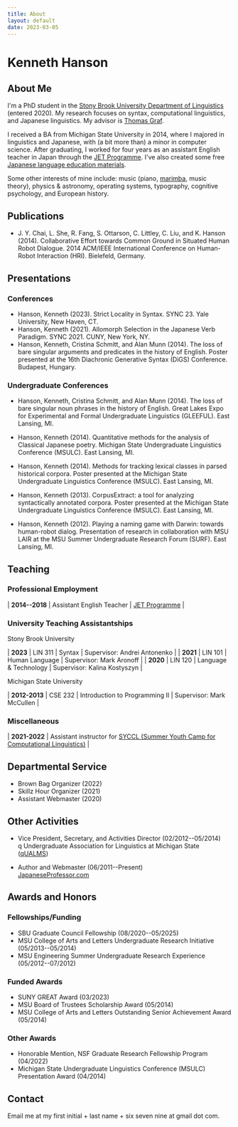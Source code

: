 ```yaml
---
title: About
layout: default
date: 2023-03-05
---
```


# Kenneth Hanson

## About Me

I'm a PhD student in the [Stony Brook University Department of Linguistics][sbling] (entered 2020). My research focuses on syntax, computational linguistics, and Japanese linguistics. My advisor is [Thomas Graf][graf].

I received a BA from Michigan State University in 2014, where I majored in linguistics and Japanese, with (a bit more than) a minor in computer science. After graduating, I worked for four years as an assistant English teacher in Japan through the [JET Programme][jet]. I've also created some free [Japanese language education materials][jp].

Some other interests of mine include: music (piano, [marimba][], music theory), physics & astronomy, operating systems, typography, cognitive psychology, and European history.


## Publications

* J. Y. Chai, L. She, R. Fang, S. Ottarson, C. Littley, C. Liu, and K. Hanson (2014). Collaborative Effort towards Common Ground in Situated Human Robot Dialogue. 2014 ACM/IEEE International Conference on Human-Robot Interaction (HRI). Bielefeld, Germany.


## Presentations

### Conferences
* Hanson, Kenneth (2023). Strict Locality in Syntax. SYNC 23. Yale University, New Haven,
CT.
* Hanson, Kenneth (2021). Allomorph Selection in the Japanese Verb Paradigm. SYNC 2021. CUNY, New York, NY.
* Hanson, Kenneth, Cristina Schmitt, and Alan Munn (2014). The loss of bare singular arguments and predicates in the history of English. Poster presented at the 16th Diachronic Generative Syntax (DiGS) Conference. Budapest, Hungary.

### Undergraduate Conferences

* Hanson, Kenneth, Cristina Schmitt, and Alan Munn (2014). The loss of bare singular noun phrases in the history of English. Great Lakes Expo for Experimental and Formal Undergraduate Linguistics (GLEEFUL). East Lansing, MI.

* Hanson, Kenneth (2014). Quantitative methods for the analysis of Classical Japanese poetry. Michigan State Undergraduate Linguistics Conference (MSULC). East Lansing, MI.

* Hanson, Kenneth (2014). Methods for tracking lexical classes in parsed historical corpora. Poster presented at the Michigan State Undergraduate Linguistics Conference (MSULC). East Lansing, MI.

* Hanson, Kenneth (2013). CorpusExtract: a tool for analyzing syntactically annotated corpora. Poster presented at the Michigan State Undergraduate Linguistics Conference (MSULC). East Lansing, MI.

* Hanson, Kenneth (2012). Playing a naming game with Darwin: towards human-robot dialog. Presentation of research in collaboration with MSU LAIR at the MSU Summer Undergraduate Research Forum (SURF). East Lansing, MI.


## Teaching

### Professional Employment

| **2014--2018** | Assistant English Teacher | [JET Programme][jet] |

### University Teaching Assistantships

Stony Brook University

| **2023** | LIN 311 | Syntax | Supervisor: Andrei Antonenko |
| **2021** | LIN 101 | Human Language | Supervisor: Mark Aronoff |
| **2020** | LIN 120 | Language & Technology | Supervisor: Kalina Kostyszyn |

Michigan State University

| **2012-2013** | CSE 232 | Introduction to Programming II | Supervisor: Mark McCullen |

### Miscellaneous

| **2021-2022** | Assistant instructor for [SYCCL (Summer Youth Camp for Computational Linguistics)][syccl] |


## Departmental Service

* Brown Bag Organizer (2022)
* Skillz Hour Organizer (2021)
* Assistant Webmaster (2020)


## Other Activities

* Vice President, Secretary, and Activities Director (02/2012--05/2014)<br/>
  q Undergraduate Association for Linguistics at Michigan State ([qUALMS][qualms])

* Author and Webmaster (06/2011--Present)<br/>
  [JapaneseProfessor.com][jp]


## Awards and Honors

### Fellowships/Funding

* SBU Graduate Council Fellowship (08/2020--05/2025)
* MSU College of Arts and Letters Undergraduate Research Initiative (05/2013--05/2014)
* MSU Engineering Summer Undergraduate Research Experience (05/2012--07/2012)

### Funded Awards

* SUNY GREAT Award (03/2023)
* MSU Board of Trustees Scholarship Award (05/2014)
* MSU College of Arts and Letters Outstanding Senior Achievement Award (05/2014)

### Other Awards

* Honorable Mention, NSF Graduate Research Fellowship Program (04/2022)
* Michigan State Undergraduate Linguistics Conference (MSULC) Presentation Award (04/2014)


## Contact

Email me at my first initial + last name + six seven nine at gmail dot com.


[graf]: https://thomasgraf.net
[jet]: https://www.jetprogramme.org
[jp]: https://www.japaneseprofessor.com
[lair]: https://lair.cse.msu.edu/
[marimba]: https://en.wikipedia.org/wiki/Marimba
[qUALMS]: https://www.msu.edu/~qualms
[sbling]: https://linguistics.stonybrook.edu
[syccl]: https://calendar.stonybrook.edu/site/iacs/event/summer-youth-camp-for-computational-linguistics-syccl-2/
